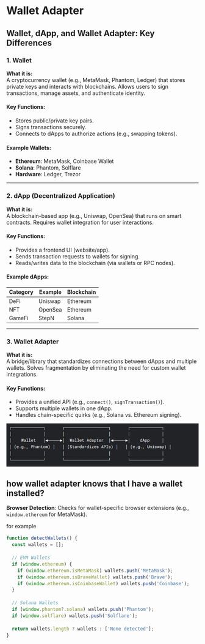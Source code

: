 # Wallet Adapter

## Wallet, dApp, and Wallet Adapter: Key Differences

### 1. Wallet

**What it is:**  
A cryptocurrency wallet (e.g., MetaMask, Phantom, Ledger) that stores private keys and interacts with blockchains. Allows users to sign transactions, manage assets, and authenticate identity.

#### Key Functions:

- Stores public/private key pairs.
- Signs transactions securely.
- Connects to dApps to authorize actions (e.g., swapping tokens).

#### Example Wallets:

- **Ethereum**: MetaMask, Coinbase Wallet
- **Solana**: Phantom, Solflare
- **Hardware**: Ledger, Trezor

---

### 2. dApp (Decentralized Application)

**What it is:**  
A blockchain-based app (e.g., Uniswap, OpenSea) that runs on smart contracts. Requires wallet integration for user interactions.

#### Key Functions:

- Provides a frontend UI (website/app).
- Sends transaction requests to wallets for signing.
- Reads/writes data to the blockchain (via wallets or RPC nodes).

#### Example dApps:

| Category | Example | Blockchain |
| -------- | ------- | ---------- |
| DeFi     | Uniswap | Ethereum   |
| NFT      | OpenSea | Ethereum   |
| GameFi   | StepN   | Solana     |

---

### 3. Wallet Adapter

**What it is:**  
A bridge/library that standardizes connections between dApps and multiple wallets. Solves fragmentation by eliminating the need for custom wallet integrations.

#### Key Functions:

- Provides a unified API (e.g., `connect()`, `signTransaction()`).
- Supports multiple wallets in one dApp.
- Handles chain-specific quirks (e.g., Solana vs. Ethereum signing).

![Logo](images/logo1.png)

## how wallet adapter knows that I have a wallet installed?

**Browser Detection**: Checks for wallet-specific browser extensions (e.g., `window.ethereum` for MetaMask).

for example
```javascript
function detectWallets() {
  const wallets = [];
  
  // EVM Wallets
  if (window.ethereum) {
    if (window.ethereum.isMetaMask) wallets.push('MetaMask');
    if (window.ethereum.isBraveWallet) wallets.push('Brave');
    if (window.ethereum.isCoinbaseWallet) wallets.push('Coinbase');
  }

  // Solana Wallets
  if (window.phantom?.solana) wallets.push('Phantom');
  if (window.solflare) wallets.push('Solflare');

  return wallets.length ? wallets : ['None detected'];
}
```




